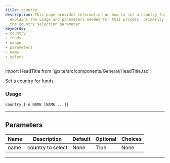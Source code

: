 ```yaml
---
title: country
description: This page provides information on how to set a country for funds. It
  explains the usage and parameters needed for this process, primarily focusing on
  the country selection parameter.
keywords:
- country
- funds
- usage
- parameters
- name
- select
---
```


import HeadTitle from '@site/src/components/General/HeadTitle.tsx';

<HeadTitle title="funds /country - Reference | OpenBB Terminal Docs" />

Set a country for funds

### Usage

```python
country [-n NAME [NAME ...]]
```

---

## Parameters

| Name | Description | Default | Optional | Choices |
| ---- | ----------- | ------- | -------- | ------- |
| name | country to select | None | True | None |

---
